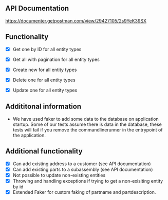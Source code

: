 ## API Documentation
https://documenter.getpostman.com/view/29427105/2s9YeK39SX

## Functionality
- [X] Get one by ID for all entity types
- [X] Get all with pagination for all entity types
- [X] Create new for all entity types
- [X] Delete one for all entity types
- [X] Update one for all entity types


## Addititonal information 
- We have used faker to add some data to the database on application startup. Some of our tests assume there is data in the database, these tests will fail if you remove the commandlinerunner in the entrypoint of the application. 

## Additional functionality
- [X] Can add existing address to a customer (see API documentation)
- [X] Can add existing parts to a subassembly (see API documentation)
- [X] Not possible to update non-existing entities
- [X] Throwing and handling exceptions if trying to get a non-exisiting entity by id
- [X] Extended Faker for custom faking of partname and partdescription.
